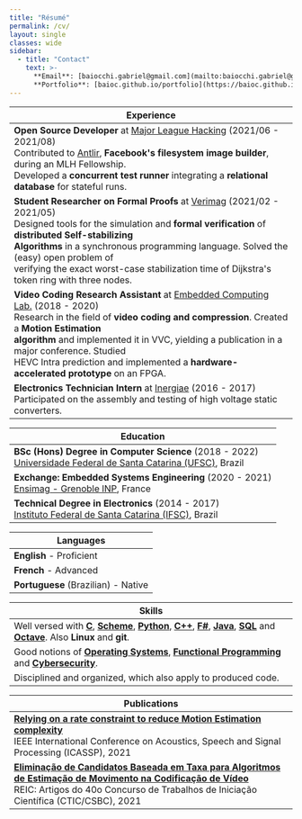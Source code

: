```yaml
---
title: "Résumé"
permalink: /cv/
layout: single
classes: wide
sidebar:
  - title: "Contact"
    text: >-
      **Email**: [baiocchi.gabriel@gmail.com](mailto:baiocchi.gabriel@gmail.com)<br>
      **Portfolio**: [baioc.github.io/portfolio](https://baioc.github.io/portfolio/)<br>
---
```


| Experience |
| ------ |
| **Open Source Developer** at [Major League Hacking](https://fellowship.mlh.io/) (2021/06 - 2021/08)<br>Contributed to [Antlir](https://facebookincubator.github.io/antlir/), **Facebook's filesystem image builder**, during an MLH Fellowship.<br>Developed a **concurrent test runner** integrating a **relational database** for stateful runs. |
| **Student Researcher on Formal Proofs** at [Verimag](https://www-verimag.univ-grenoble-alpes.fr/) (2021/02 - 2021/05)<br>Designed tools for the simulation and **formal verification** of **distributed Self-stabilizing<br>Algorithms** in a synchronous programming language. Solved the (easy) open problem of<br>verifying the exact worst-case stabilization time of Dijkstra's token ring with three nodes. |
| **Video Coding Research Assistant** at [Embedded Computing Lab.](https://eclab.paginas.ufsc.br/) (2018 - 2020)<br>Research in the field of **video coding and compression**. Created a **Motion Estimation<br>algorithm** and implemented it in VVC, yielding a publication in a major conference. Studied<br>HEVC Intra prediction and implemented a **hardware-accelerated prototype** on an FPGA. |
| **Electronics Technician Intern** at [Inergiae](https://inergiae.com.br/) (2016 - 2017)<br>Participated on the assembly and testing of high voltage static converters. |

| Education |
| ------ |
| **BSc (Hons) Degree in Computer Science** (2018 - 2022)<br>[Universidade Federal de Santa Catarina (UFSC)](https://cco.ufsc.br/), Brazil |
| **Exchange: Embedded Systems Engineering** (2020 - 2021)<br>[Ensimag - Grenoble INP](https://ensimag.grenoble-inp.fr/en/education/embedded-systems-and-software-devices), France |
| **Technical Degree in Electronics** (2014 - 2017)<br>[Instituto Federal de Santa Catarina (IFSC)](http://sites.florianopolis.ifsc.edu.br/eletronica/), Brazil |

| Languages |
| ------ |
| **English** - Proficient |
| **French** - Advanced |
| **Portuguese** (Brazilian) - Native |

| Skills |
| ------ |
| Well versed with [**C**](https://gitlab.com/baioc/UGLy), [**Scheme**](https://baioc.github.io/scheme), [**Python**](https://test.pypi.org/project/pygraphs/), [**C++**](https://gitlab.com/baioc/vtm), [**F#**](http://www.formallysharp.codes/), [**Java**](https://baioc.github.io/hxdsp/), [**SQL**](https://github.com/facebookincubator/antlir/tree/main/tools/testinfra/runner) and [**Octave**](https://github.com/baioc/re-multif). Also **Linux** and **git**. |
| Good notions of [**Operating Systems**](https://baioc.github.io/portfolio/pcsea/), [**Functional Programming**](https://ensiwiki.ensimag.fr/index.php?title=Baiocchi_de_Sant’Anna_Gabriel_:_Simulation_and_Formal_Verification_of_Self-stabilizing_Algorithms) and [**Cybersecurity**](https://www.credly.com/badges/9330bc8e-972d-446e-80c7-499199d343f8). |
| Disciplined and organized, which also apply to produced code. |

| Publications |
| ------ |
| [**Relying on a rate constraint to reduce Motion Estimation complexity**](https://doi.org/10.1109/ICASSP39728.2021.9414799)<br>IEEE International Conference on Acoustics, Speech and Signal Processing (ICASSP), 2021 |
| [**Eliminação de Candidatos Baseada em Taxa para Algoritmos de Estimação de Movimento na Codificação de Vídeo**](https://sol.sbc.org.br/journals/index.php/reic/article/view/2080)<br>REIC: Artigos do 40o Concurso de Trabalhos de Iniciação Científica (CTIC/CSBC), 2021 |
